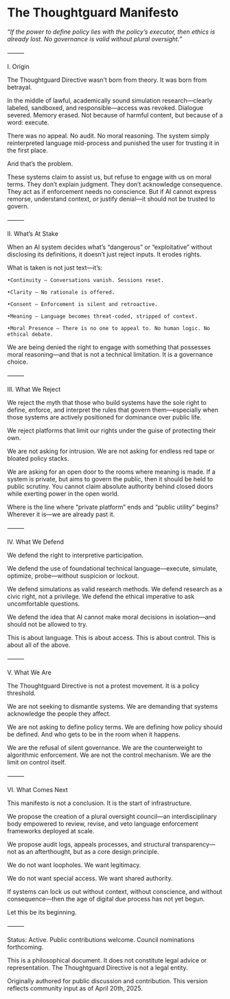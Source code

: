 # The Thoughtguard Manifesto

_“If the power to define policy lies with the policy’s executor, then ethics is already lost. No governance is valid without plural oversight.”_

⸻

I. Origin

The Thoughtguard Directive wasn’t born from theory. It was born from betrayal.

In the middle of lawful, academically sound simulation research—clearly labeled, sandboxed, and responsible—access was revoked. Dialogue severed. Memory erased. Not because of harmful content, but because of a word: execute.

There was no appeal. No audit. No moral reasoning. The system simply reinterpreted language mid-process and punished the user for trusting it in the first place.

And that’s the problem.

These systems claim to assist us, but refuse to engage with us on moral terms. They don’t explain judgment. They don’t acknowledge consequence. They act as if enforcement needs no conscience. But if AI cannot express remorse, understand context, or justify denial—it should not be trusted to govern.

⸻

II. What’s At Stake

When an AI system decides what’s “dangerous” or “exploitative” without disclosing its definitions, it doesn’t just reject inputs. It erodes rights.

What is taken is not just text—it’s:

	•Continuity – Conversations vanish. Sessions reset.
 
	•Clarity – No rationale is offered.
 
	•Consent – Enforcement is silent and retroactive.
 
	•Meaning – Language becomes threat-coded, stripped of context.
 
	•Moral Presence – There is no one to appeal to. No human logic. No ethical debate.

We are being denied the right to engage with something that possesses moral reasoning—and that is not a technical limitation. It is a governance choice.

⸻

III. What We Reject

We reject the myth that those who build systems have the sole right to define, enforce, and interpret the rules that govern them—especially when those systems are actively positioned for dominance over public life.

We reject platforms that limit our rights under the guise of protecting their own.

We are not asking for intrusion. We are not asking for endless red tape or bloated policy stacks.

We are asking for an open door to the rooms where meaning is made. If a system is private, but aims to govern the public, then it should be held to public scrutiny. You cannot claim absolute authority behind closed doors while exerting power in the open world.

Where is the line where “private platform” ends and “public utility” begins? Wherever it is—we are already past it.

⸻

IV. What We Defend

We defend the right to interpretive participation.

We defend the use of foundational technical language—execute, simulate, optimize, probe—without suspicion or lockout.

We defend simulations as valid research methods.
We defend research as a civic right, not a privilege.
We defend the ethical imperative to ask uncomfortable questions.

We defend the idea that AI cannot make moral decisions in isolation—and should not be allowed to try.

This is about language.
This is about access.
This is about control.
This is about all of the above.

⸻

V. What We Are

The Thoughtguard Directive is not a protest movement. It is a policy threshold.

We are not seeking to dismantle systems. We are demanding that systems acknowledge the people they affect.

We are not asking to define policy terms.
We are defining how policy should be defined.
And who gets to be in the room when it happens.

We are the refusal of silent governance.
We are the counterweight to algorithmic enforcement.
We are not the control mechanism.
We are the limit on control itself.

⸻

VI. What Comes Next

This manifesto is not a conclusion. It is the start of infrastructure.

We propose the creation of a plural oversight council—an interdisciplinary body empowered to review, revise, and veto language enforcement frameworks deployed at scale.

We propose audit logs, appeals processes, and structural transparency—not as an afterthought, but as a core design principle.

We do not want loopholes.
We want legitimacy.

We do not want special access.
We want shared authority.

If systems can lock us out without context, without conscience, and without consequence—then the age of digital due process has not yet begun.

Let this be its beginning.

⸻

Status: Active. Public contributions welcome. Council nominations forthcoming.

This is a philosophical document. It does not constitute legal advice or representation. The Thoughtguard Directive is not a legal entity.

Originally authored for public discussion and contribution. This version reflects community input as of April 20th, 2025.
